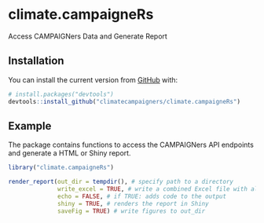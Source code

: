 
<!-- README.md is generated from README.Rmd. Please edit that file -->

# climate.campaigneRs

<!-- badges: start -->
<!-- badges: end -->

Access CAMPAIGNers Data and Generate Report

## Installation

You can install the current version from [GitHub](https://github.com/)
with:

``` r
# install.packages("devtools")
devtools::install_github("climatecampaigners/climate.campaigneRs")
```

## Example

The package contains functions to access the CAMPAIGNers API endpoints
and generate a HTML or Shiny report.

``` r
library("climate.campaigneRs")
```

``` r
render_report(out_dir = tempdir(), # specify path to a directory
              write_excel = TRUE, # write a combined Excel file with all API data to out_dir 
              echo = FALSE, # if TRUE: adds code to the output
              shiny = TRUE, # renders the report in Shiny
              saveFig = TRUE) # write figures to out_dir
```
